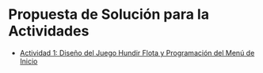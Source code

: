 # Propuesta de Solución para la Actividades

* [Actividad 1: Diseño del Juego Hundir Flota y Programación del Menú de Inicio](actividad-1)
